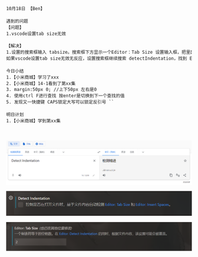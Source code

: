 ```html
10月18日 【Ben】

遇到的问题
【问题】
1.vscode设置tab size无效

【解决】
1.设置的搜索框输入 tabsize。搜索框下方显示一个Editor：Tab Size 设置输入框，把里面的数字修改2即可。
如果vscode设置tab size无效无反应，设置搜索框继续搜索 detectIndentation，找到 Editor: Detect Indentation，如果有打勾，去掉，保证不自动检测

今日小结
1.【小米商城】学习了xxx
2.【小米商城】14-1看到了第xx集
3. margin:50px 0; //上下50px 左右是0
4. 使用ctrl F进行查找 按enter是切换到下一个查找的值
5. 发现又一快捷键 CAPS锁定大写可以锁定反引号 ``

明日计划
1.【小米商城】学到第xx集
```

​	

![image-20221018095535781](10月18日.assets/image-20221018095535781.png)

![image-20221018095538576](10月18日.assets/image-20221018095538576.png)

![image-20221018095541648](10月18日.assets/image-20221018095541648.png)